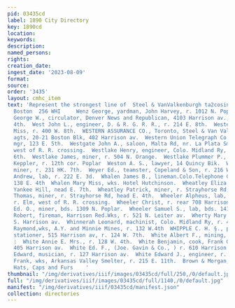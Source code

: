 ```yaml
---
pid: 03435cd
label: 1890 City Directory
key: 1890cd
location: 
keywords: 
description: 
named_persons: 
rights: 
creation_date: 
ingest_date: '2023-08-09'
format: 
source: 
order: '3435'
layout: cmhc_item
text: 'Represent the strongest line of  Steel & VanValkenburgh ta2cosin city. 21-28
  Boston  256 WHI     Wenz George, yardman, John Harvey, r. 1012 N. Poplar.  West
  George W., circulator, Denver News and Republican, 4103 Harrison av., r. 414 W.
  4th.  West John L., engineer, D. & R. G. R. R., r. 214 E. 8th.  Westerlund Hilda
  Miss, r. 400 W. 8th.  WESTERN ASSURANCE CO., Toronto, Steel & Van Valken- burgh,
  agts, 20-21 Boston Blk, 402 Harrison av.  Western Union Telegraph Co., E. B. Rogan,
  mgr, 123 E. 5th.  Westgate John A., saloon, Malta Rd, nr. La Plata Smelter, r. Elm,
  west of R. R. crossing.  Westlake Henry, engineer, Colo. Midland Ry, bds. 422 E.
  6th.  Westlake James, miner, r. 504 N. Orange.  Westlake Plummer P., teamster, E.
  Keppler, r. 12th cor. Poplar  Weston A. S., lawyer, 14 Quincy Bik.  Westover Burton,
  miner, r. 231 HK. 7th.  Weyer Ed., teamster, Copeland & Son, r. 216 W. Chestnut.  Whalen
  Andrew, lab, r. 222 E. 3d.  Whalen James B., lineman.Colo.Telephone Co.,,r. rear
  138 E. 4th  Whalen Mary Miss, wks. Hotel Hutchinson.  Wheatley Eliza Mrs., saloon,
  Yankee Hill, nead E. 7th.  Wheatley Patrick, miner, r. Strayhorse Rd, head E. 4th.  Wheatley
  Thomas, miner, r. Strayhorse Rd, head E. 4th.  Wheeler Alpheus, lab, American Smelter,
  r. Elm, west of R. R. crossing.  Wheeler Christ, r. rear 708 Harrison av.  Wheeler
  Ed. O., miner, bds. 1309 N. Poplar.  Wheeler Samuel S., lab, bds. 141 E. 3d.  Whelon
  Robert, fireman, Harrison Red.Wks, r. 521 N. Leiter av.  Wherty Mary Mrs., r. 111
  S. Harrison av.  Whinnerah Leonard, machinist, Colo. Midland Ry, r. 411 W. 7th.  Whinnerah
  Raymond,wks, A.Y. and Minnie Mines, r. 132 W.4th  WHIPPLE C. H. §., printer and
  stationer, 515 Harrison av, r. 124 W. 7th.  White Albert F., mining, r. 309 W. 8th.
  :  White Annie E. Mrs., r. 128 W. 4th.  White Benjamin, cook, Frank Gilbert, r.
  405 Harrison av.  White Ed. F., (Joe. Gavin & Co., ) r. 610 Harrison av.  White
  Edward, musician, r. 127 Harrison av.  White Edward J., engineer, r. 600 E. 8th.  White
  Frank, wks, Arkansas Valley Smelter, r. 215 E. 11th.  Brown & Morgan, *s:.''s+.°
  Hats, Caps and Furs    '
thumbnail: "/img/derivatives/iiif/images/03435cd/full/250,/0/default.jpg"
full: "/img/derivatives/iiif/images/03435cd/full/1140,/0/default.jpg"
manifest: "/img/derivatives/iiif/03435cd/manifest.json"
collection: directories
---
```

